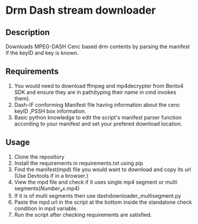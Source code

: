 # Drm Dash stream downloader

## Description
Downloads MPEG-DASH Cenc based drm contents by parsing the manifest if the keyID and key is known.

## Requirements
1. You would need to download ffmpeg and mp4decrypter from Bento4 SDK and ensure they are in path(typing their name in cmd invokes them).
2. Dash-IF conforming Manifest file having information about the cenc keyID ,PSSH box information.
3. Basic python knowledge to edit the script's manifest parser function according to your manifest and set your prefered download location.

## Usage
1. Clone the repository
2. Install the requirements in requirements.txt using pip
2. Find the manifest(mpd) file you would want to download and copy its url (Use Devtools if in a browser.)
3. View the mpd file and check if it uses single mp4 segment or multi segments($Number_xx$.mp4)
4. If it is of multi segments then use dashdownloader_multisegment.py
5. Paste the mpd url in the script at the bottom inside the standalone check condition in mpd variable.
4. Run the script after checking requirements are satisfied.
